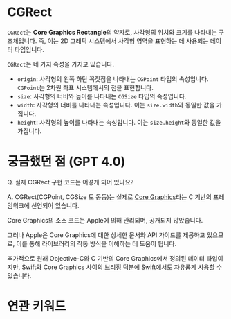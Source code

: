 # CGRect

`CGRect`는 **Core Graphics Rectangle**의 약자로, 사각형의 위치와 크기를 나타내는 구조체입니다.
즉, 이는 2D 그래픽 시스템에서 사각형 영역을 표현하는 데 사용되는 데이터 타입입니다.

`CGRect`는 네 가지 속성을 가지고 있습니다.

- `origin`: 사각형의 왼쪽 하단 꼭짓점을 나타내는 `CGPoint` 타입의 속성입니다. `CGPoint`는 2차원 좌표 시스템에서의 점을 표현합니다.
- `size`: 사각형의 너비와 높이를 나타내는 `CGSize` 타입의 속성입니다.
- `width`: 사각형의 너비를 나타내는 속성입니다. 이는 `size.width`와 동일한 값을 가집니다.
- `height`: 사각형의 높이를 나타내는 속성입니다. 이는 `size.height`와 동일한 값을 가집니다.

# 궁금했던 점 (GPT 4.0)

Q. 실제 CGRect 구현 코드는 어떻게 되어 있나요?

A. CGRect(CGPoint, CGSize 도 동등)는 실제로 [Core Graphics](https://developer.apple.com/documentation/coregraphics)라는 C 기반의 프레임워크에 선언되어 있습니다.

Core Graphics의 소스 코드는 Apple에 의해 관리되며, 공개되지 않았습니다.

그러나 Apple은 Core Graphics에 대한 상세한 문서와 API 가이드를 제공하고 있으므로, 이를 통해 라이브러리의 작동 방식을 이해하는 데 도움이 됩니다.

추가적으로 원래 Objective-C와 C 기반의 Core Graphics에서 정의된 데이터 타입이지만, Swift와 Core Graphics 사이의 [브리징](https://developer.apple.com/documentation/swift/importing-objective-c-into-swift) 덕분에 Swift에서도 자유롭게 사용할 수 있습니다.

# 연관 키워드
